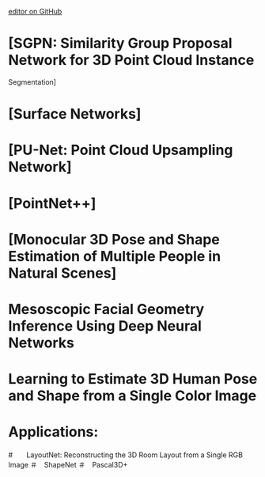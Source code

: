 [editor on GitHub](https://github.com/fsword73/jianyang.github.io/edit/master/3DPointCloud.md)

# [SGPN: Similarity Group Proposal Network for 3D Point Cloud Instance
Segmentation]
# [Surface Networks]
# [PU-Net: Point Cloud Upsampling Network]
# [PointNet++]
# [Monocular 3D Pose and Shape Estimation of Multiple People in Natural Scenes]
# Mesoscopic Facial Geometry Inference Using Deep Neural Networks
# Learning to Estimate 3D Human Pose and Shape from a Single Color Image
# Applications:
#　　LayoutNet: Reconstructing the 3D Room Layout from a Single RGB Image
＃　ShapeNet
＃　Pascal3D+
